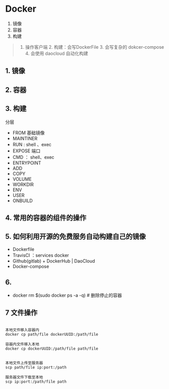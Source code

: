 # Docker

1. 镜像
2. 容器
3. 构建

> 1. 操作客户端 2. 构建：会写DockerFile 3. 会写复杂的 dokcer-compose 4. 会使用 daocloud 自动化构建



## 1. 镜像

## 2. 容器

## 3. 构建

分层

- FROM  基础镜像
- MAINTINER
- RUN : shell 、exec
- EXPOSE 端口
- CMD ： shell、exec
- ENTRYPOINT
- ADD
- COPY
- VOLUME
- WORKDIR
- ENV
- USER
- ONBUILD
## 4. 常用的容器的组件的操作


## 5. 如何利用开源的免费服务自动构建自己的镜像

- Dockerfile
- TravisCI ：services docker 
- Github(gitlab) + DockerHub | DaoCloud
- Docker-compose 

## 6.

- docker rm $(sudo docker ps -a -q) # 删除停止的容器


## 7 文件操作

```

本地文件移入容器内
docker cp path/file dockerUUID:/path/file

容器内文件移入本地
docker cp dockerUUID:/path/file path/file
```

```

本地文件上传至服务器
scp path/file ip:port:/path

服务器文件下载至本地
scp ip:port:/path/file path
```